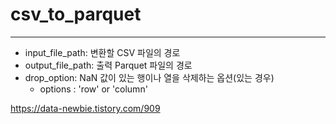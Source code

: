 # csv_to_parquet
---------------------
- input_file_path: 변환할 CSV 파일의 경로
- output_file_path: 출력 Parquet 파일의 경로
- drop_option: NaN 값이 있는 행이나 열을 삭제하는 옵션(있는 경우)
  - options : 'row' or 'column'

https://data-newbie.tistory.com/909
